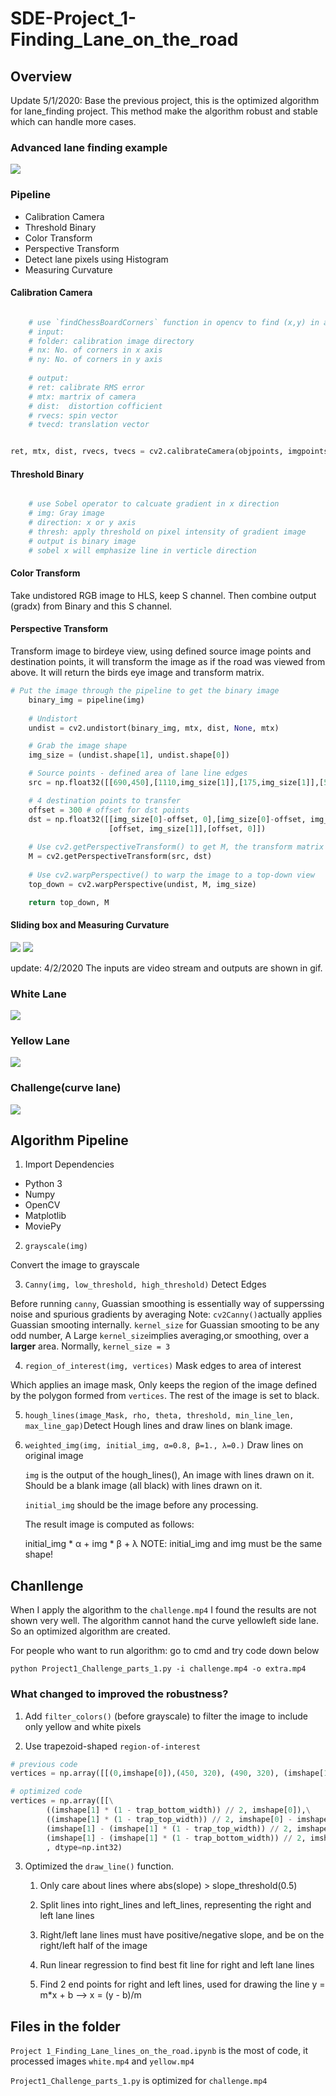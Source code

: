 # SDE-Project_1-Finding_Lane_on_the_road

## Overview
Update 5/1/2020: Base the previous project, this is the optimized algorithm for lane_finding project. This method make the algorithm robust and stable which can handle more cases. 

### Advanced lane finding example 
![](https://github.com/garychian/SDE-Project_1-Finding_Lane_on_the_road/blob/master/advanced%20lane%20finding.gif)

### Pipeline
* Calibration Camera
* Threshold Binary
* Color Transform 
* Perspective Transform
* Detect lane pixels using Histogram 
* Measuring Curvature

#### Calibration Camera
```python

    # use `findChessBoardCorners` function in opencv to find (x,y) in all corner
    # input: 
    # folder: calibration image directory
    # nx: No. of corners in x axis
    # ny: No. of corners in y axis
    
    # output:
    # ret: calibrate RMS error
    # mtx: martrix of camera
    # dist:  distortion cofficient   
    # rvecs: spin vector
    # tvecd: translation vector


ret, mtx, dist, rvecs, tvecs = cv2.calibrateCamera(objpoints, imgpoints, gray.shape[::-1],None,None)

```

#### Threshold Binary
```python 

    # use Sobel operator to calcuate gradient in x direction 
    # img: Gray image
    # direction: x or y axis 
    # thresh: apply threshold on pixel intensity of gradient image
    # output is binary image
    # sobel x will emphasize line in verticle direction 

```

#### Color Transform 
Take undistored RGB image to HLS, keep S channel. Then combine output (gradx) from Binary and this S channel.  

#### Perspective Transform  
Transform image to birdeye view, using defined source image points and destination points, it will transform the image as if the road was viewed from above. It will return the birds eye image and transform matrix. 
```python
# Put the image through the pipeline to get the binary image
    binary_img = pipeline(img)
    
    # Undistort
    undist = cv2.undistort(binary_img, mtx, dist, None, mtx)

    # Grab the image shape
    img_size = (undist.shape[1], undist.shape[0])

    # Source points - defined area of lane line edges
    src = np.float32([[690,450],[1110,img_size[1]],[175,img_size[1]],[595,450]])

    # 4 destination points to transfer
    offset = 300 # offset for dst points
    dst = np.float32([[img_size[0]-offset, 0],[img_size[0]-offset, img_size[1]],
                      [offset, img_size[1]],[offset, 0]])
    
    # Use cv2.getPerspectiveTransform() to get M, the transform matrix
    M = cv2.getPerspectiveTransform(src, dst)
    
    # Use cv2.warpPerspective() to warp the image to a top-down view
    top_down = cv2.warpPerspective(undist, M, img_size)

    return top_down, M

```
#### Sliding box and Measuring Curvature
![](https://github.com/garychian/SDE-Project_1-Finding_Lane_on_the_road/blob/master/images/Sliding%20Window%20.png)
![](https://github.com/garychian/SDE-Project_1-Finding_Lane_on_the_road/blob/master/images/polyfit%20cofficient.png)

update: 4/2/2020
The inputs are video stream and outputs are shown in gif. 
### White Lane
![](https://github.com/garychian/SDE-Project_1-Finding_Lane_on_the_road/blob/master/White.gif)

### Yellow Lane
![](https://github.com/garychian/SDE-Project_1-Finding_Lane_on_the_road/blob/master/yellow.gif)

### Challenge(curve lane)
![](https://github.com/garychian/SDE-Project_1-Finding_Lane_on_the_road/blob/master/Challenge.gif)

## Algorithm Pipeline
1. Import Dependencies

- Python 3
- Numpy
- OpenCV
- Matplotlib
- MoviePy

2. `grayscale(img)`

Convert the image to grayscale

3. `Canny(img, low_threshold, high_threshold)` Detect Edges

Before running `canny`, Guassian smoothing is essentially way of supperssing noise and spurious gradients by averaging
Note: `cv2Canny()`actually applies Guassian smooting internally. `kernel_size` for Guassian smooting to be any odd number, A Large `kernel_size`implies averaging,or smoothing, over a **larger** area. Normally, `kernel_size = 3`

4. `region_of_interest(img, vertices)` Mask edges to area of interest

Which applies an image mask, Only keeps the region of the image defined by the polygon
formed from `vertices`. The rest of the image is set to black.

5. `hough_lines(image_Mask, rho, theta, threshold, min_line_len, max_line_gap)`Detect Hough lines and draw lines on blank image. 

6. `weighted_img(img, initial_img, α=0.8, β=1., λ=0.)` Draw lines on original image

	`img` is the output of the hough_lines(), An image with lines drawn on it.
    Should be a blank image (all black) with lines drawn on it.
    
    `initial_img` should be the image before any processing.
    
    The result image is computed as follows:
    
    initial_img * α + img * β + λ
    NOTE: initial_img and img must be the same shape!

## Chanllenge 

When I apply the algorithm to the `challenge.mp4` I found the results are not shown very well. The algorithm cannot hand the curve yellowleft side lane. So an optimized algorithm are created. 

For people who want to run algorithm: go to cmd and try code down below

`python Project1_Challenge_parts_1.py -i challenge.mp4 -o extra.mp4`

### What changed to improved the robustness?

1. Add `filter_colors()` (before grayscale) to filter the image to include only yellow and white pixels

2. Use trapezoid-shaped `region-of-interest`

```python
# previous code
vertices = np.array([[(0,imshape[0]),(450, 320), (490, 320), (imshape[1],imshape[0])]], dtype=np.int32)

# optimized code
vertices = np.array([[\
		((imshape[1] * (1 - trap_bottom_width)) // 2, imshape[0]),\
		((imshape[1] * (1 - trap_top_width)) // 2, imshape[0] - imshape[0] * trap_height),\
		(imshape[1] - (imshape[1] * (1 - trap_top_width)) // 2, imshape[0] - imshape[0] * trap_height),\
		(imshape[1] - (imshape[1] * (1 - trap_bottom_width)) // 2, imshape[0])]]\
		, dtype=np.int32)
```

3. Optimized the `draw_line()` function. 

	1. Only care about lines where abs(slope) > slope_threshold(0.5)

	2. Split lines into right_lines and left_lines, representing the right and left lane 	lines

	3. Right/left lane lines must have positive/negative slope, and be on the right/left 	half of the image

	4. Run linear regression to find best fit line for right and left lane lines

	5. Find 2 end points for right and left lines, used for drawing the line
		y = m*x + b --> x = (y - b)/m


## Files in the folder 

`Project 1_Finding_Lane_lines_on_the_road.ipynb` is the most of code, it processed images `white.mp4` and `yellow.mp4`

`Project1_Challenge_parts_1.py` is optimized for `challenge.mp4`
